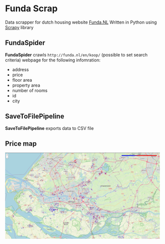 # Funda Scrap
Data scrapper for dutch housing website [Funda.NL](http://funda.nl/)
Written in Python using [Scrapy](https://scrapy.org/) library

## FundaSpider
**FundaSpider** crawls `http://funda.nl/en/koop/` (possible to set search criteria) webpage for the following infomration:
- address
- price
- floor area
- property area
- number of rooms
- id
- city

## SaveToFilePipeline
**SaveToFilePipeline** exports data to CSV file

## Price map
![map](Price-per-sqm-map.PNG)
